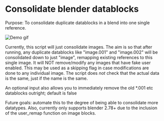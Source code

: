# Consolidate blender datablocks

Purpose: To consolidate duplicate datablocks in a blend into one single reference.

![Demo gif](/demo.gif)


Currently, this script will just consolidate images. The aim is so that after running, any duplicate datablocks like "image.001" and "image.002" will be consolidated down to just "image", remapping existing references to this single image. It will NOT remove/modify any images that have fake user enabled. This may be used as a skipping flag in case modifications are done to any individual image. The script does *not* check that the actual data is the same, just if the name is the same. 

An optional input also allows you to immediately remove the old *.001 etc datablocks outright; default is false

Future goals: automate this to the degree of being able to consolidate more datatypes. Also, currently only supports blender 2.78+ due to the inclusion of the user_remap function on image blocks. 

